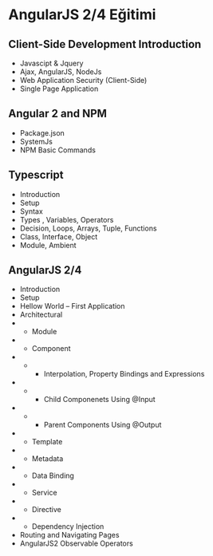 # AngularJS 2/4 Eğitimi

## Client-Side Development Introduction

- Javascipt & Jquery
- Ajax, AngularJS, NodeJs
- Web Application Security (Client-Side)
- Single Page Application

## Angular 2 and NPM

- Package.json
- SystemJs
- NPM Basic Commands

## Typescript

- Introduction
- Setup
- Syntax
- Types , Variables, Operators
- Decision, Loops, Arrays, Tuple, Functions
- Class, Interface, Object
- Module, Ambient

## AngularJS 2/4

- Introduction
- Setup
- Hellow World – First Application
- Architectural
- - Module
- - Component
- - - Interpolation, Property Bindings and Expressions
- - - Child Componenets Using @Input
- - - Parent Components Using @Output
- - Template
- - Metadata
- - Data Binding
- - Service
- - Directive
- - Dependency Injection
- Routing and Navigating Pages
- AngularJS2 Observable Operators